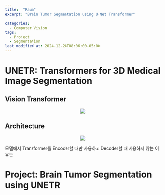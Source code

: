 ```yaml
---
title:  "Raum"
excerpt: "Brain Tumor Segmentation using U-Net Transformer"

categories:
  - Computer Vision
tags:
  - Project
  - Segmentation
last_modified_at: 2024-12-28T08:06:00-05:00
---
```



# UNETR: Transformers for 3D Medical Image Segmentation

## Vision Transformer 

<p align="center"><img src="https://github.com/user-attachments/assets/18f39354-27e4-4cce-8df0-6846851be9f5"></p>

## Architecture

<p align="center"><img src="https://github.com/user-attachments/assets/543aa056-a633-4735-ac04-4310c1164941"></p>

모델에서 Transformer를 Encoder할 때만 사용하고 Decoder할 때 사용하지 않는 이유는  


# Project: Brain Tumor Segmentation using UNETR
